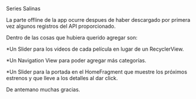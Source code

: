Series Salinas

La parte offline de la app ocurre despues de haber descargado por primera vez algunos registros del API proporcionado.

Dentro de las cosas que hubiera querido agregar son:

*Un Slider para los videos de cada película en lugar de un RecyclerView.

*Un Navigation View para poder agregar más categorías.

*Un Slider para la portada en el HomeFragment que muestre los próximos estrenos y que lleve a los detalles al dar click.

De antemano muchas gracias.
